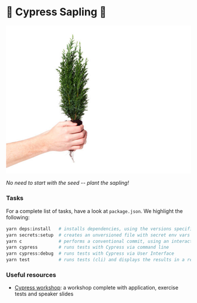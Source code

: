 # 🌱 Cypress Sapling 🌱

![logo](./doc/logo.jpg)

_No need to start with the seed -- plant the sapling!_

### Tasks

For a complete list of tasks, have a look at `package.json`. We highlight the following:

```sh
yarn deps:install   # installs dependencies, using the versions specified on yarn.lock
yarn secrets:setup  # creates an unversioned file with secret env vars
yarn c              # performs a conventional commit, using an interactive dialog
yarn cypress        # runs tests with Cypress via command line
yarn cypress:debug  # runs tests with Cypress via User Interface
yarn test           # runs tests (cli) and displays the results in a report
```

### Useful resources

- [Cypress workshop](https://github.com/cypress-io/testing-workshop-cypress#content-): a workshop complete with application, exercise tests and speaker slides
